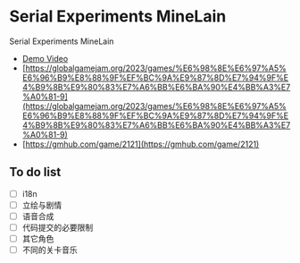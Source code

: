 # Serial Experiments MineLain
 Serial Experiments MineLain

- [Demo Video](https://www.bilibili.com/video/BV1kd4y1n7NJ/)
- [https://globalgamejam.org/2023/games/%E6%98%8E%E6%97%A5%E6%96%B9%E8%88%9F%EF%BC%9A%E9%87%8D%E7%94%9F%E4%B9%8B%E9%80%83%E7%A6%BB%E6%BA%90%E4%BB%A3%E7%A0%81-9](https://globalgamejam.org/2023/games/%E6%98%8E%E6%97%A5%E6%96%B9%E8%88%9F%EF%BC%9A%E9%87%8D%E7%94%9F%E4%B9%8B%E9%80%83%E7%A6%BB%E6%BA%90%E4%BB%A3%E7%A0%81-9)
- [https://gmhub.com/game/2121](https://gmhub.com/game/2121)

## To do list

- [ ] i18n
- [ ] 立绘与剧情
- [ ] 语音合成
- [ ] 代码提交的必要限制
- [ ] 其它角色
- [ ] 不同的关卡音乐
